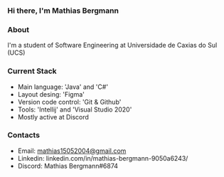 ### Hi there, I'm Mathias Bergmann

### About
I'm a student of Software Engineering at Universidade de Caxias do Sul (UCS)

### Current Stack
- Main language: 'Java' and 'C#'
- Layout desing: 'Figma'
- Version code control: 'Git & Github'
- Tools: 'Intellij' and 'Visual Studio 2020'
- Mostly active at Discord

### Contacts
- Email: mathias15052004@gmail.com
- Linkedin: linkedin.com/in/mathias-bergmann-9050a6243/
- Discord: Mathias Bergmann#6874
